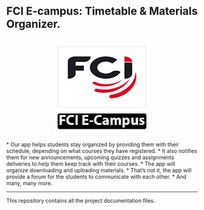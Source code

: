 # FCI E-campus: Timetable & Materials Organizer.
<p align="center"> 
	<img src="https://github.com/FCI-E-campus/fci-e-campus-docs/raw/master/Logo%20%26%20Icon/FCI%20E-campus%20logo%20256x256.png">
</p>
* Our app helps students stay organized by providing them with their schedule, depending on what courses they have registered.
* It also notifies them for new announcements, upcoming quizzes and assignments deliveries to help them keep track with their courses.
* The app will organize downloading and uploading materials.
* That’s not it, the app will provide a forum for the students to communicate with each other.
* And many, many more.

---
This repository contains all the project documentation files.
